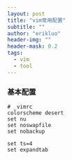 ```yaml
---
layout: post
title: "vim常用配置"
subtitle: ""
author: "erikluo"
header-img: ""
header-mask: 0.2
tags:
  - vim
  - tool
---
```



### 基本配置
```
# _vimrc
colorscheme desert
set nu
set noswapfile
set nobackup

set ts=4
set expandtab
```

